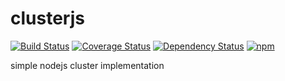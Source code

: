 # clusterjs
[![Build Status](https://travis-ci.org/mboughaba/simple-clusterjs.svg?branch=master)](https://travis-ci.org/mboughaba/simple-clusterjs)
[![Coverage Status](https://coveralls.io/repos/mboughaba/simple-clusterjs/badge.svg)](https://coveralls.io/r/mboughaba/simple-clusterjs)
[![Dependency Status](https://david-dm.org/mboughaba/simple-clusterjs.svg)](https://david-dm.org/mboughaba/simple-clusterjs)
[![npm](https://img.shields.io/npm/v/npm.svg)](https://www.npmjs.com/package/simple-clusterjs)

simple nodejs cluster implementation
